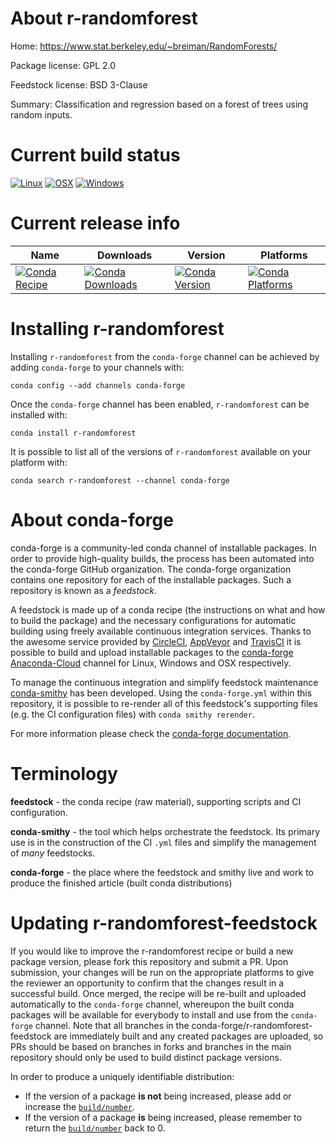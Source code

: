 About r-randomforest
====================

Home: https://www.stat.berkeley.edu/~breiman/RandomForests/

Package license: GPL 2.0

Feedstock license: BSD 3-Clause

Summary: Classification and regression based on a forest of trees using random inputs.



Current build status
====================

[![Linux](https://img.shields.io/circleci/project/github/conda-forge/r-randomforest-feedstock/master.svg?label=Linux)](https://circleci.com/gh/conda-forge/r-randomforest-feedstock)
[![OSX](https://img.shields.io/travis/conda-forge/r-randomforest-feedstock/master.svg?label=macOS)](https://travis-ci.org/conda-forge/r-randomforest-feedstock)
[![Windows](https://img.shields.io/appveyor/ci/conda-forge/r-randomforest-feedstock/master.svg?label=Windows)](https://ci.appveyor.com/project/conda-forge/r-randomforest-feedstock/branch/master)

Current release info
====================

| Name | Downloads | Version | Platforms |
| --- | --- | --- | --- |
| [![Conda Recipe](https://img.shields.io/badge/recipe-r--randomforest-green.svg)](https://anaconda.org/conda-forge/r-randomforest) | [![Conda Downloads](https://img.shields.io/conda/dn/conda-forge/r-randomforest.svg)](https://anaconda.org/conda-forge/r-randomforest) | [![Conda Version](https://img.shields.io/conda/vn/conda-forge/r-randomforest.svg)](https://anaconda.org/conda-forge/r-randomforest) | [![Conda Platforms](https://img.shields.io/conda/pn/conda-forge/r-randomforest.svg)](https://anaconda.org/conda-forge/r-randomforest) |

Installing r-randomforest
=========================

Installing `r-randomforest` from the `conda-forge` channel can be achieved by adding `conda-forge` to your channels with:

```
conda config --add channels conda-forge
```

Once the `conda-forge` channel has been enabled, `r-randomforest` can be installed with:

```
conda install r-randomforest
```

It is possible to list all of the versions of `r-randomforest` available on your platform with:

```
conda search r-randomforest --channel conda-forge
```


About conda-forge
=================

conda-forge is a community-led conda channel of installable packages.
In order to provide high-quality builds, the process has been automated into the
conda-forge GitHub organization. The conda-forge organization contains one repository
for each of the installable packages. Such a repository is known as a *feedstock*.

A feedstock is made up of a conda recipe (the instructions on what and how to build
the package) and the necessary configurations for automatic building using freely
available continuous integration services. Thanks to the awesome service provided by
[CircleCI](https://circleci.com/), [AppVeyor](http://www.appveyor.com/)
and [TravisCI](https://travis-ci.org/) it is possible to build and upload installable
packages to the [conda-forge](https://anaconda.org/conda-forge)
[Anaconda-Cloud](http://docs.anaconda.org/) channel for Linux, Windows and OSX respectively.

To manage the continuous integration and simplify feedstock maintenance
[conda-smithy](http://github.com/conda-forge/conda-smithy) has been developed.
Using the ``conda-forge.yml`` within this repository, it is possible to re-render all of
this feedstock's supporting files (e.g. the CI configuration files) with ``conda smithy rerender``.

For more information please check the [conda-forge documentation](https://conda-forge.org/docs/).

Terminology
===========

**feedstock** - the conda recipe (raw material), supporting scripts and CI configuration.

**conda-smithy** - the tool which helps orchestrate the feedstock.
                   Its primary use is in the construction of the CI ``.yml`` files
                   and simplify the management of *many* feedstocks.

**conda-forge** - the place where the feedstock and smithy live and work to
                  produce the finished article (built conda distributions)


Updating r-randomforest-feedstock
=================================

If you would like to improve the r-randomforest recipe or build a new
package version, please fork this repository and submit a PR. Upon submission,
your changes will be run on the appropriate platforms to give the reviewer an
opportunity to confirm that the changes result in a successful build. Once
merged, the recipe will be re-built and uploaded automatically to the
`conda-forge` channel, whereupon the built conda packages will be available for
everybody to install and use from the `conda-forge` channel.
Note that all branches in the conda-forge/r-randomforest-feedstock are
immediately built and any created packages are uploaded, so PRs should be based
on branches in forks and branches in the main repository should only be used to
build distinct package versions.

In order to produce a uniquely identifiable distribution:
 * If the version of a package **is not** being increased, please add or increase
   the [``build/number``](http://conda.pydata.org/docs/building/meta-yaml.html#build-number-and-string).
 * If the version of a package **is** being increased, please remember to return
   the [``build/number``](http://conda.pydata.org/docs/building/meta-yaml.html#build-number-and-string)
   back to 0.